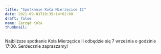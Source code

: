 ```yaml
---
title: "Spotkanie Koła Mierzęcice II"
date: 2021-09-01T19:35:14+02:00
draft: false
name: Zarząd Koła
thumbnail:
---
```


Najbliższe spotkanie Koła Mierzęcice II odbędzie się 7 września o godzinie 17:00. Serdecznie zapraszamy!
